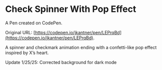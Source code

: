 # Check Spinner With Pop Effect

A Pen created on CodePen.

Original URL: [https://codepen.io/jkantner/pen/LEPrqBd](https://codepen.io/jkantner/pen/LEPrqBd).

A spinner and checkmark animation ending with a confetti-like pop effect inspired by X’s heart.

Update 1/25/25: Corrected background for dark mode